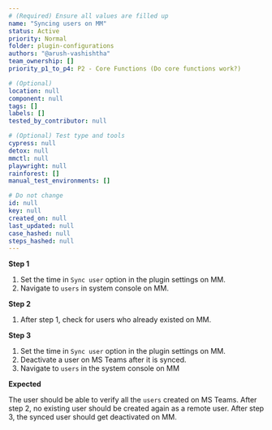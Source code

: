 ```yaml
---
# (Required) Ensure all values are filled up
name: "Syncing users on MM"
status: Active
priority: Normal
folder: plugin-configurations
authors: "@arush-vashishtha"
team_ownership: []
priority_p1_to_p4: P2 - Core Functions (Do core functions work?)

# (Optional)
location: null
component: null
tags: []
labels: []
tested_by_contributor: null

# (Optional) Test type and tools
cypress: null
detox: null
mmctl: null
playwright: null
rainforest: []
manual_test_environments: []

# Do not change
id: null
key: null
created_on: null
last_updated: null
case_hashed: null
steps_hashed: null
---
```


**Step 1**

1. Set the time in `Sync user` option in the plugin settings on MM.
2. Navigate to `users` in system console on MM.

**Step 2**

1. After step 1, check for users who already existed on MM.

**Step 3**

1. Set the time in `Sync user` option in the plugin settings on MM.
2. Deactivate a user on MS Teams after it is synced.
3. Navigate to `users` in the system console on MM

**Expected**

The user should be able to verify all the `users` created on MS Teams.
After step 2, no existing user should be created again as a remote user.
After step 3, the synced user should get deactivated on MM.

